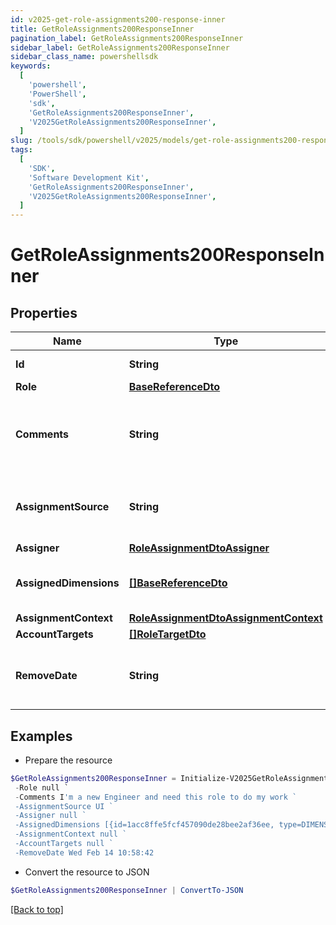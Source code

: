 ```yaml
---
id: v2025-get-role-assignments200-response-inner
title: GetRoleAssignments200ResponseInner
pagination_label: GetRoleAssignments200ResponseInner
sidebar_label: GetRoleAssignments200ResponseInner
sidebar_class_name: powershellsdk
keywords:
  [
    'powershell',
    'PowerShell',
    'sdk',
    'GetRoleAssignments200ResponseInner',
    'V2025GetRoleAssignments200ResponseInner',
  ]
slug: /tools/sdk/powershell/v2025/models/get-role-assignments200-response-inner
tags:
  [
    'SDK',
    'Software Development Kit',
    'GetRoleAssignments200ResponseInner',
    'V2025GetRoleAssignments200ResponseInner',
  ]
---
```


# GetRoleAssignments200ResponseInner

## Properties

| Name | Type | Description | Notes |
| --- | --- | --- | --- |
| **Id** | **String** | Assignment Id | [optional] |
| **Role** | [**BaseReferenceDto**](base-reference-dto) |  | [optional] |
| **Comments** | **String** | Comments added by the user when the assignment was made | [optional] |
| **AssignmentSource** | **String** | Source describing how this assignment was made | [optional] |
| **Assigner** | [**RoleAssignmentDtoAssigner**](role-assignment-dto-assigner) |  | [optional] |
| **AssignedDimensions** | [**[]BaseReferenceDto**](base-reference-dto) | Dimensions assigned related to this role | [optional] |
| **AssignmentContext** | [**RoleAssignmentDtoAssignmentContext**](role-assignment-dto-assignment-context) |  | [optional] |
| **AccountTargets** | [**[]RoleTargetDto**](role-target-dto) |  | [optional] |
| **RemoveDate** | **String** | Date that the assignment will be removed | [optional] |

## Examples

- Prepare the resource

```powershell
$GetRoleAssignments200ResponseInner = Initialize-V2025GetRoleAssignments200ResponseInner  -Id 1cbb0705b38c4226b1334eadd8874086 `
 -Role null `
 -Comments I'm a new Engineer and need this role to do my work `
 -AssignmentSource UI `
 -Assigner null `
 -AssignedDimensions [{id=1acc8ffe5fcf457090de28bee2af36ee, type=DIMENSION, name=Northeast region}] `
 -AssignmentContext null `
 -AccountTargets null `
 -RemoveDate Wed Feb 14 10:58:42
```

- Convert the resource to JSON

```powershell
$GetRoleAssignments200ResponseInner | ConvertTo-JSON
```

[[Back to top]](#)
